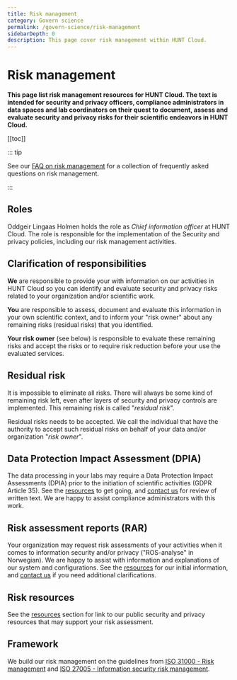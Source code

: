 ```yaml
---
title: Risk management
category: Govern science
permalink: /govern-science/risk-management
sidebarDepth: 0
description: This page cover risk management within HUNT Cloud.
---
```


# Risk management

**This page list risk management resources for HUNT Cloud. The text is intended for security and privacy officers, compliance administrators in data spaces and lab coordinators on their quest to document, assess and evaluate security and privacy risks for their scientific endeavors in HUNT Cloud.** 
	
[[toc]]

::: tip

See our [FAQ on risk management](/govern-science/risk-management/faq/) for a collection of frequently asked questions on risk management. 

:::

## Roles

Oddgeir Lingaas Holmen holds the role as *Chief information officer* at HUNT Cloud. The role is responsible for the implementation of the Security and privacy policies, including our risk management activities. 

## Clarification of responsibilities

**We** are responsible to provide your with information on our activities in HUNT Cloud so you can identify and evaluate security and privacy risks related to your organization and/or scientific work. 

**You** are responsible to assess, document and evaluate this information in your own scientific context, and to inform your "risk owner" about any remaining risks (residual risks) that you identified. 

**Your risk owner** (see below) is responsible to evaluate these remaining risks and accept the risks or to require risk reduction before your use the evaluated services.


## Residual risk

It is impossible to eliminate all risks. There will  always be some kind of remaining risk left, even after layers of security and privacy controls are implemented. This remaining risk is called "*residual risk*". 

Residual risks needs to be accepted. We call the individual that have the authority to accept such residual risks on behalf of your data and/or organization "*risk owner*".

## Data Protection Impact Assessment (DPIA)

The data processing in your labs may require a Data Protection Impact Assessments (DPIA) prior to the initiation of scientific activities (GDPR Article 35). See the [resources](/govern-science/risk-management/resources) to get going, and [contact us](/contact) for review of written text. We are happy to assist compliance administrators with this work. 

## Risk assessment reports (RAR)

Your organization may request risk assessments of your activities when it comes to information security and/or privacy ("ROS-analyse" in Norwegian). We are happy to assist with information and explanations of our system and configurations. See the [resources](/govern-science/risk-management/resources) for our initial information, and [contact us](/contact) if you need additional clarifications. 

## Risk resources

See the [resources](/govern-science/risk-management/resources) section for link to our public security and privacy resources that may support your risk assessment. 

## Framework

We build our risk management on the guidelines from [ISO 31000 - Risk management](https://www.iso.org/iso-31000-risk-management.html) and [ISO 27005 - Information security risk management](https://www.iso.org/standard/75281.html). 


